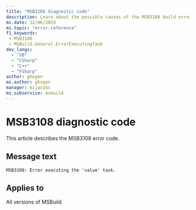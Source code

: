 ```yaml
---
title: "MSB3108 diagnostic code"
description: Learn about the possible causes of the MSB3108 build error, and get troubleshooting tips.
ms.date: 12/06/2024
ms.topic: "error-reference"
f1_keywords:
 - MSB3108
 - MSBuild.General.ErrorExecutingTask
dev_langs:
  - "VB"
  - "CSharp"
  - "C++"
  - "FSharp"
author: ghogen
ms.author: ghogen
manager: mijacobs
ms.subservice: msbuild
---
```


# MSB3108 diagnostic code

<!-- :::ErrorDefinitionDescription::: -->
<!-- :::editable-content name="introDescription"::: -->
This article describes the MSB3108 error code.
<!-- :::editable-content-end::: -->

## Message text

`MSB3108: Error executing the 'value' task.`

<!-- :::editable-content name="postOutputDescription"::: -->
<!--
{StrBegin="MSB3108: "}
-->
<!-- :::editable-content-end::: -->
<!-- :::ErrorDefinitionDescription-end::: -->

## Applies to

All versions of MSBuild
